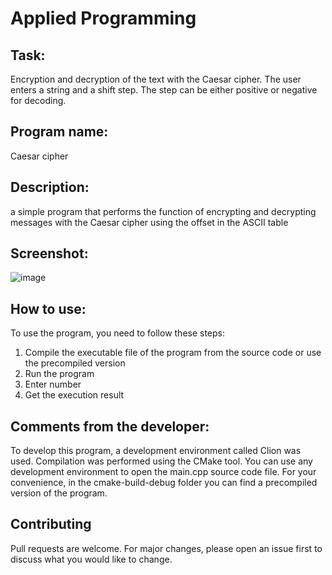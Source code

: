 # Applied Programming

## Task:

Encryption and decryption of the text with the Caesar cipher. The user enters a string and a shift step. The step can be either positive or negative for decoding.

## Program name:
Caesar cipher

## Description:

a simple program that performs the function of encrypting and decrypting messages with the Caesar cipher using the offset in the ASCII table

## Screenshot:
![image](https://cdn.discordapp.com/attachments/719111306929635431/890493417631662080/unknown.png)

## How to use:

To use the program, you need to follow these steps:
1) Compile the executable file of the program from the source code or use the precompiled version
2) Run the program
3) Enter number
4) Get the execution result

## Comments from the developer:

To develop this program, a development environment called Clion was used.
Compilation was performed using the CMake tool. You can use any development environment to open the main.cpp source code file. For your convenience, in the cmake-build-debug folder you can find a precompiled version of the program.


## Contributing
Pull requests are welcome. For major changes, please open an issue first to discuss what you would like to change.